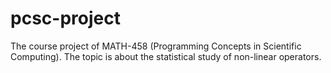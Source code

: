 # pcsc-project
The course project of MATH-458 (Programming Concepts in Scientific Computing). The topic is about the statistical study of non-linear operators. 
